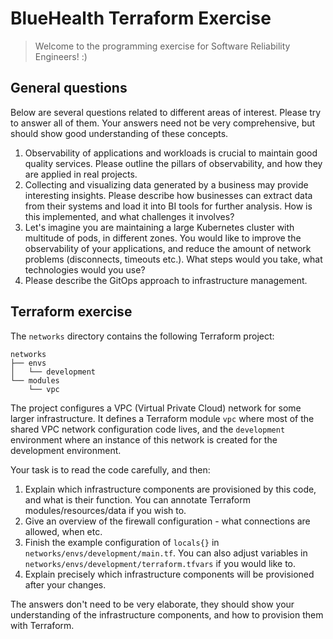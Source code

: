 # BlueHealth Terraform Exercise

> Welcome to the programming exercise for Software Reliability Engineers! :)
> 
## General questions

Below are several questions related to different areas of interest. Please try to answer all of them. Your answers need not be very comprehensive, but should show good understanding of these concepts.

1. Observability of applications and workloads is crucial to maintain good quality services. Please outline the pillars of observability, and how they are applied in real projects.
2. Collecting and visualizing data generated by a business may provide interesting insights. Please describe how businesses can extract data from their systems and load it into BI tools for further analysis. How is this implemented, and what challenges it involves?
3. Let's imagine you are maintaining a large Kubernetes cluster with multitude of pods, in different zones. You would like to improve the observability of your applications, and reduce the amount of network problems (disconnects, timeouts etc.). What steps would you take, what technologies would you use?
4. Please describe the GitOps approach to infrastructure management.

## Terraform exercise

The `networks` directory contains the following Terraform project:

```
networks
├── envs
│   └── development
└── modules
    └── vpc
```

The project configures a VPC (Virtual Private Cloud) network for some larger infrastructure. It defines a Terraform module `vpc` where most of the shared VPC network configuration code lives, and the `development` environment where an instance of this network is created for the development environment.

Your task is to read the code carefully, and then:
1. Explain which infrastructure components are provisioned by this code, and what is their function. You can annotate Terraform modules/resources/data if you wish to.
2. Give an overview of the firewall configuration - what connections are allowed, when etc.
3. Finish the example configuration of `locals{}` in `networks/envs/development/main.tf`. You can also adjust variables in `networks/envs/development/terraform.tfvars` if you would like to.
4. Explain precisely which infrastructure components will be provisioned after your changes.

The answers don't need to be very elaborate, they should show your understanding of the infrastructure components, and how to provision them with Terraform.
